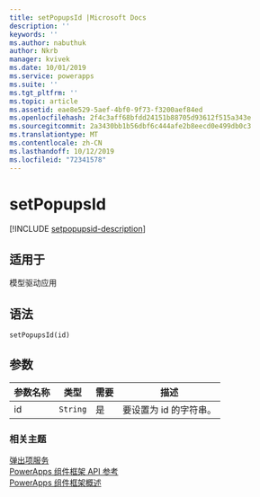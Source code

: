 ```yaml
---
title: setPopupsId |Microsoft Docs
description: ''
keywords: ''
ms.author: nabuthuk
author: Nkrb
manager: kvivek
ms.date: 10/01/2019
ms.service: powerapps
ms.suite: ''
ms.tgt_pltfrm: ''
ms.topic: article
ms.assetid: eae8e529-5aef-4bf0-9f73-f3200aef84ed
ms.openlocfilehash: 2f4c3aff68bfdd24151b88705d93612f515a343e
ms.sourcegitcommit: 2a3430bb1b56dbf6c444afe2b8eecd0e499db0c3
ms.translationtype: MT
ms.contentlocale: zh-CN
ms.lasthandoff: 10/12/2019
ms.locfileid: "72341578"
---
```

# <a name="setpopupsid"></a>setPopupsId

[!INCLUDE [setpopupsid-description](includes/setpopupsid-description.md)]

## <a name="available-for"></a>适用于 

模型驱动应用

## <a name="syntax"></a>语法

`setPopupsId(id)`

## <a name="parameters"></a>参数

| 参数名称|类型|需要|描述|
| ------------- |----|--------|-----------|
|id|`String`|是|要设置为 id 的字符串。|


### <a name="related-topics"></a>相关主题

[弹出项服务](../popupservice.md)<br/>
[PowerApps 组件框架 API 参考](../../reference/index.md)<br/>
[PowerApps 组件框架概述](../../overview.md)